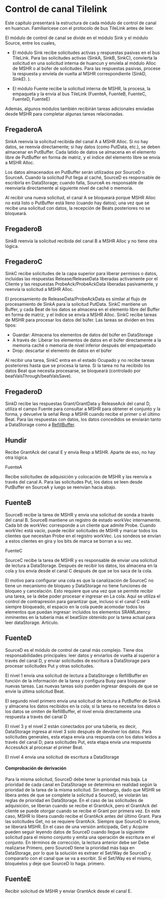 # Control de canal Tilelink

Este capítulo presentará la estructura de cada módulo de control de canal en huancun. Familiarícese con el protocolo de bus TileLink antes de leer.

El módulo de control de canal se divide en el módulo Sink y el módulo Source, entre los cuales,

* El módulo Sink recibe solicitudes activas y respuestas pasivas en el bus TileLink. Para las solicitudes activas (SinkA, SinkB, SinkC), convierta la solicitud en una solicitud interna de huancun y envíela al módulo Alloc de MSHR o al búfer de solicitudes. Para las respuestas pasivas, procese la respuesta y envíela de vuelta al MSHR correspondiente (SinkD, SinkE). ).

* El módulo Fuente recibe la solicitud interna de MSHR, la procesa, la empaqueta y la envía al bus TileLink (FuenteA, FuenteB, FuenteC, FuenteD, FuenteE)

Además, algunos módulos también recibirán tareas adicionales enviadas desde MSHR para completar algunas tareas relacionadas.



## FregaderoA

SinkA reenvía la solicitud recibida del canal A a MSHR Alloc. Si no hay datos, se reenvía directamente; si hay datos (como PutData, etc.), se deben almacenar en PutBuffer. Cada latido de datos se almacena en el elemento libre de PutBuffer en forma de matriz, y el índice del elemento libre se envía a MSHR Alloc.

Los datos almacenados en PutBuffer serán utilizados por SourceD o SourceA. Cuando la solicitud Put llega al caché, SourceD es responsable de escribirla en DataStorage; cuando falla, SourceA es responsable de reenviarla directamente al siguiente nivel de caché o memoria.

Al recibir una nueva solicitud, el canal A se bloqueará porque MSHR Alloc no está listo o PutBuffer está lleno (cuando hay datos); una vez que se recibe una solicitud con datos, la recepción de Beats posteriores no se bloqueará.



## FregaderoB

SinkB reenvía la solicitud recibida del canal B a MSHR Alloc y no tiene otra lógica.



## FregaderoC

SinkC recibe solicitudes de la capa superior para liberar permisos o datos, incluidas las respuestas Release/ReleaseData liberadas activamente por el Cliente y las respuestas ProbeAck/ProbeAckData liberadas pasivamente, y reenvía la solicitud a MSHR Alloc.

El procesamiento de ReleaseData/ProbeAckData es similar al flujo de procesamiento de SinkA para la solicitud PutData. SinkC mantiene un Buffer, y cada Beat de los datos se almacena en el elemento libre del Buffer en forma de matriz, y el índice se envía a MSHR Alloc. SinkC recibe tareas de MSHR para procesar los datos del búfer. Las tareas se dividen en tres tipos:

* Guardar: Almacena los elementos de datos del búfer en DataStorage
* A través de: Liberar los elementos de datos en el búfer directamente a la memoria caché o memoria de nivel inferior después del empaquetado
* Drop: descartar el elemento de datos en el búfer

Al recibir una tarea, SinkC entra en el estado Ocupado y no recibe tareas posteriores hasta que se procesa la tarea. Si la tarea no ha recibido los datos Beat que necesita procesarse, se bloqueará (controlado por beatValsThrough/beatValsSave).



## FregaderoD

SinkD recibe las respuestas Grant/GrantData y ReleaseAck del canal D, utiliza el campo Fuente para consultar a MSHR para obtener el conjunto y la forma, y ​​devuelve la señal Resp a MSHR cuando recibe el primer o el último Beat. Para las respuestas con datos, los datos concedidos se enviarán tanto a DataStorage como a [RefillBuffer](misc.md).



## Hundir

Recibe GrantAck del canal E y envía Resp a MSHR. Aparte de eso, no hay otra lógica.



FuenteA

Recibe solicitudes de adquisición y colocación de MSHR y las reenvía a través del canal A. Para las solicitudes Put, los datos se leen desde PutBuffer en SourceA y luego se reenvían hacia abajo.



## FuenteB

SourceB recibe la tarea de MSHR y envía una solicitud de sonda a través del canal B. SourceB mantiene un registro de estado workVec internamente. Cada bit de workVec corresponde a un cliente que admite Probe. Cuando workVec está vacío, puede recibir solicitudes de MSHR y marcar todos los clientes que necesitan Probe en el registro workVec. Los sondeos se envían a estos clientes en gira y los bits de marca se borran a su vez.



FuenteC

SourceC recibe la tarea de MSHR y es responsable de enviar una solicitud de lectura a DataStorage. Después de recibir los datos, los almacena en la cola y los envía desde el canal C después de que se los saca de la cola.

El motivo para configurar una cola es que la canalización de SourceC no tiene un mecanismo de bloqueo y DataStorage no tiene funciones de bloqueo y cancelación. Esto requiere que una vez que se permite recibir una tarea, se la debe poder procesar e ingresar en La cola. Aquí se utiliza el control de contrapresión para garantizar que, incluso si el canal C está siempre bloqueado, el espacio en la cola puede acomodar todos los elementos que puedan ingresar: incluidos los elementos SRAMLatency inminentes en la tubería más el beatSize obtenido por la tarea actual para leer dataStorage. Artículo.



## FuenteD

SourceD es el módulo de control de canal más complejo. Tiene dos responsabilidades principales: leer datos y enviarlos de vuelta al superior a través del canal D, y enviar solicitudes de escritura a DataStorage para procesar solicitudes Put y otras solicitudes.

El nivel 1 envía una solicitud de lectura a DataStorage o RefillBuffer en función de la información de la tarea y configura Busy para bloquear nuevas tareas. Las nuevas tareas solo pueden ingresar después de que se envíe la última solicitud Beat.

El segundo nivel primero envía una solicitud de lectura a PutBuffer de SinkA y almacena los datos recibidos en la cola; si la tarea no necesita los datos o los datos se omiten de RefillBuffer, el nivel envía directamente una respuesta a través del canal D

El nivel 3 y el nivel 2 están conectados por una tubería, es decir, DataStorage ingresa al nivel 3 solo después de devolver los datos. Para solicitudes generales, esta etapa envía una respuesta con los datos leídos a través del canal D; para solicitudes Put, esta etapa envía una respuesta AccessAck al procesar el primer Beat.

El nivel 4 envía una solicitud de escritura a DataStorage



#### Comprobación de derivación

Para la misma solicitud, SourceD debe tener la prioridad más baja. La prioridad de cada canal en DataStorage se determina en realidad según la prioridad de la tarea de la misma solicitud. Sin embargo, dado que MSHR se libera antes de que se complete la solicitud a SourceD, se violarán las reglas de prioridad en DataStorage. En el caso de las solicitudes de adquisición, se liberan cuando se recibe el GrantAck, pero el GrantAck del cliente se puede otorgar cuando se recibe el Grant por primera vez. En este caso, MSHR lo libera cuando recibe el GrantAck antes del último Grant. Para las solicitudes Get, no se requiere GrantAck. Siempre que SourceD lo envíe, se liberará MSHR. En el caso de una versión anticipada, Get y Acquire pueden seguir leyendo datos de SourceD cuando llegue la siguiente solicitud para el mismo conjunto y emita una operación de escritura en el conjunto. En términos de corrección, la lectura anterior debe ser Debe realizarse Primero, pero SourceD tiene la prioridad más baja en DataStorage, por lo que la solución es extraer el Set/Way de SourceD y compararlo con el canal que se va a escribir. Si el Set/Way es el mismo, bloquéelos y deje que SourceD lo haga. primero.



## FuenteE

Recibir solicitud de MSHR y enviar GrantAck desde el canal E.
